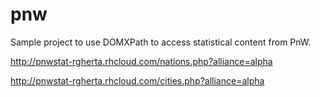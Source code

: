 # pnw
Sample project to use DOMXPath to access statistical content from PnW.

http://pnwstat-rgherta.rhcloud.com/nations.php?alliance=alpha

http://pnwstat-rgherta.rhcloud.com/cities.php?alliance=alpha
